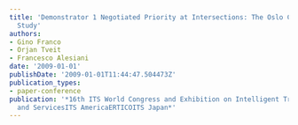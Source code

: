 ```yaml
---
title: 'Demonstrator 1 Negotiated Priority at Intersections: The Oslo Case
  Study'
authors:
- Gino Franco
- Orjan Tveit
- Francesco Alesiani
date: '2009-01-01'
publishDate: '2009-01-01T11:44:47.504473Z'
publication_types:
- paper-conference
publication: '*16th ITS World Congress and Exhibition on Intelligent Transport Systems
  and ServicesITS AmericaERTICOITS Japan*'
---
```

